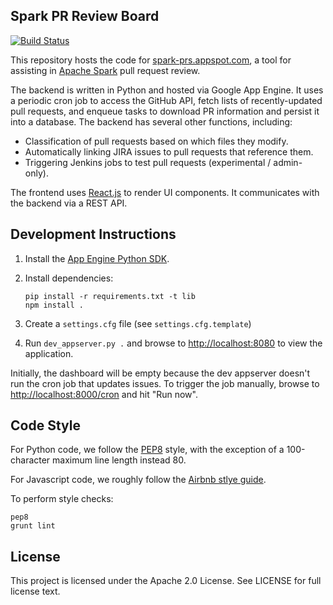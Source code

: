 ## Spark PR Review Board

[![Build Status](https://travis-ci.org/databricks/spark-pr-dashboard.svg?branch=master)](https://travis-ci.org/databricks/spark-pr-dashboard)

This repository hosts the code for [spark-prs.appspot.com](http://spark-prs.appspot.com), a tool for assisting in [Apache Spark](https://github.com/apache/spark/) pull request review.

The backend is written in Python and hosted via Google App Engine.  It uses a periodic cron job to access the GitHub API, fetch lists of recently-updated pull requests, and enqueue tasks to download PR information and persist it into a database.  The backend has several other functions, including:

- Classification of pull requests based on which files they modify.
- Automatically linking JIRA issues to pull requests that reference them.
- Triggering Jenkins jobs to test pull requests (experimental / admin-only).

The frontend uses [React.js](https://facebook.github.io/react/) to render UI components.  It communicates with the backend via a REST API.

## Development Instructions

1. Install the [App Engine Python SDK](https://developers.google.com/appengine/downloads).
2. Install dependencies:

   ```
   pip install -r requirements.txt -t lib
   npm install .
   ```
3. Create a `settings.cfg` file (see `settings.cfg.template`)
4. Run `dev_appserver.py .` and browse to [http://localhost:8080](http://localhost:8080) to view the application.

Initially, the dashboard will be empty because the dev appserver doesn't run the cron job that updates issues. To trigger the job manually, browse to [http://localhost:8000/cron](http://localhost:8000/cron) and hit "Run now".

## Code Style

For Python code, we follow the [PEP8](https://www.python.org/dev/peps/pep-0008) style, with the exception of a 100-character maximum line length instead 80.

For Javascript code, we roughly follow the [Airbnb stlye guide](https://github.com/airbnb/javascript).

To perform style checks:

```
pep8
grunt lint
```

## License

This project is licensed under the Apache 2.0 License. See LICENSE for full license text.
